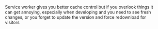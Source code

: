 
Service worker gives you better cache control but if you overlook things it can get annoying, especially when developing and you need to see fresh changes, or you forget to update the version and force redownload for visitors